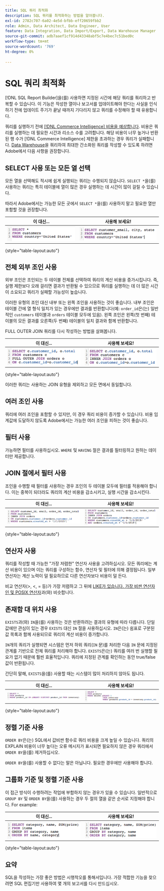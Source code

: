```yaml
---
title: SQL 쿼리 최적화
description: SQL 쿼리를 최적화하는 방법을 알아봅니다.
exl-id: 2782c707-6a02-4e5d-bfbb-eff20659fbb2
role: Admin, Data Architect, Data Engineer, User
feature: Data Integration, Data Import/Export, Data Warehouse Manager
source-git-commit: adb7aaef1cf914d43348abf5c7e4bec7c51bed0c
workflow-type: tm+mt
source-wordcount: '769'
ht-degree: 0%

---
```


# SQL 쿼리 최적화

[!DNL SQL Report Builder]을(를) 사용하면 지정된 시간에 해당 쿼리를 쿼리하고 반복할 수 있습니다. 이 기능은 작성한 열이나 보고서를 업데이트해야 한다는 사실을 인식하기 전에 업데이트 주기가 끝날 때까지 기다리지 않고 쿼리를 수정해야 할 때 유용합니다.

쿼리를 실행하기 전에 [[!DNL Commerce Intelligence] 비용을 예상합니다](https://experienceleague.adobe.com/docs/commerce-knowledge-base/kb/troubleshooting/miscellaneous/sql-queries-explain-cost-errors.html). 비용은 쿼리를 실행하는 데 필요한 시간과 리소스 수를 고려합니다. 해당 비용이 너무 높거나 반환된 행 수가 [!DNL Commerce Intelligence] 제한을 초과하는 경우 쿼리가 실패합니다. [Data Warehouse](../data-analyst/data-warehouse-mgr/tour-dwm.md)을 쿼리하여 최대한 간소화된 쿼리를 작성할 수 있도록 하려면 Adobe에서 다음 사항을 권장합니다.

## SELECT 사용 또는 모든 열 선택

모든 열을 선택해도 적시에 쉽게 실행되는 쿼리는 수행되지 않습니다. `SELECT *`을(를) 사용하는 쿼리는 특히 테이블에 열이 많은 경우 실행하는 데 시간이 많이 걸릴 수 있습니다.

따라서 Adobe에서는 가능한 모든 곳에서 `SELECT *`을(를) 사용하지 말고 필요한 열만 포함할 것을 권장합니다.

| **이 대신...** | **사용해 보세요!** |
|-----|-----|
| ![](../../mbi/assets/Select_all_1.png) | ![](../../mbi/assets/Select_all_2.png) |

{style="table-layout:auto"}

## 전체 외부 조인 사용

외부 조인은 조인되는 두 테이블 전체를 선택하여 쿼리의 계산 비용을 증가시킵니다. 즉, 실행 제한보다 오래 걸리면 결과가 반환될 수 있으므로 쿼리를 실행하는 데 더 많은 시간이 소요되고 쿼리가 실패할 가능성이 높습니다.

이러한 유형의 조인 대신 내부 또는 왼쪽 조인을 사용하는 것이 좋습니다. 내부 조인은 테이블 간에 열 형식 일치가 있는 경우에만 결과를 반환합니다(예: `order_id`은(는) 일반적인 `customers` 테이블과 `orders` 테이블 모두에 있음). 왼쪽 조인은 왼쪽(첫 번째) 테이블의 모든 결과를 오른쪽(두 번째) 테이블의 일치 결과와 함께 반환합니다.

FULL OUTER JOIN 쿼리를 다시 작성하는 방법을 살펴봅니다.

| **이 대신...** | **사용해 보세요!** |
|-----|-----|
| ![](../../mbi/assets/Full_Outer_Join_1.png) | ![](../../mbi/assets/Full_Outer_Join_2.png) |

{style="table-layout:auto"}

이러한 쿼리는 사용하는 JOIN 유형을 제외하고 모든 면에서 동일합니다.

## 여러 조인 사용

쿼리에 여러 조인을 포함할 수 있지만, 이 경우 쿼리 비용이 증가할 수 있습니다. 비용 임계값에 도달하지 않도록 Adobe에서는 가능한 여러 조인을 피하는 것이 좋습니다.

## 필터 사용

가능하면 필터를 사용하십시오. `WHERE` 및 `HAVING` 절은 결과를 필터링하고 원하는 데이터만 제공합니다.

## JOIN 절에서 필터 사용

조인을 수행할 때 필터를 사용하는 경우 조인의 두 테이블 모두에 필터를 적용해야 합니다. 이는 중복이 되더라도 쿼리의 계산 비용을 감소시키고, 실행 시간을 감소시킨다.

| **이 대신...** | **사용해 보세요!** |
|-----|-----|
| ![](../../mbi/assets/Join_filters_1.png) | ![](../../mbi/assets/Join_filters_2.png) |

{style="table-layout:auto"}

## 연산자 사용

쿼리를 작성할 때 가능한 &quot;가장 저렴한&quot; 연산자 사용을 고려하십시오. 모든 쿼리에는 계산 비용이 있으며 이는 쿼리를 구성하는 함수, 연산자 및 필터에 의해 결정됩니다. 일부 연산자는 계산 노력이 덜 필요하므로 다른 연산자보다 비용이 덜 든다.

비교 연산자(>, &lt;, = 등)가 가장 저렴하고 그 뒤에 [LIKE가 있습니다. 가장 비싼 연산자인 및 POSIX 연산자](https://www.postgresql.org/docs/9.5/functions-matching.html)과(와) 비슷합니다.

## 존재함 대 위치 사용

`EXISTS`과(와) `IN`을(를) 사용하는 것은 반환하려는 결과의 유형에 따라 다릅니다. 단일 값에만 관심이 있는 경우 `EXISTS` 대신 `IN` 절을 사용하십시오. `IN`은(는) 쉼표로 구분된 값 목록과 함께 사용되므로 쿼리의 계산 비용이 증가합니다.

`IN`개의 쿼리가 실행되면 시스템은 먼저 하위 쿼리(`IN` 문)를 처리한 다음 `IN` 문에 지정된 관계를 기반으로 전체 쿼리를 처리해야 합니다. `EXISTS`은(는) 쿼리를 여러 번 실행할 필요가 없기 때문에 훨씬 효율적입니다. 쿼리에 지정된 관계를 확인하는 동안 true/false 값이 반환됩니다.

간단히 말해, `EXISTS`을(를) 사용할 때는 시스템이 많이 처리하지 않아도 됩니다.

| **이 대신...** | **사용해 보세요!** |
|-----|-----|
| ![](../../mbi/assets/Exists_1.png) | ![](../../mbi/assets/Exists_2.png) |

{style="table-layout:auto"}

## 정렬 기준 사용

`ORDER BY`은(는) SQL에서 값비싼 함수로 쿼리 비용을 크게 높일 수 있습니다. 쿼리의 EXPLAIN 비용이 너무 높다는 오류 메시지가 표시되면 필요하지 않은 경우 쿼리에서 `ORDER BY`을(를) 제거하십시오.

`ORDER BY`을(를) 사용할 수 없다는 말은 아닙니다. 필요한 경우에만 사용해야 합니다.

## 그룹화 기준 및 정렬 기준 사용

이 접근 방식이 수행하려는 작업에 부합하지 않는 경우가 있을 수 있습니다. 일반적으로 `GROUP BY` 및 `ORDER BY`을(를) 사용하는 경우 두 절의 열을 같은 순서로 지정해야 합니다. For example:

| **이 대신...** | **사용해 보세요!** |
|-----|-----|
| ![](../../mbi/assets/Group_by_2.png) | ![](../../mbi/assets/Group_by_1.png) |

{style="table-layout:auto"}

## 요약

SQL을 작성하는 가장 좋은 방법은 시행착오를 통해서입니다. 가장 적합한 기능을 찾으려면 SQL 편집기만 사용하여 몇 개의 보고서를 다시 만드십시오.
